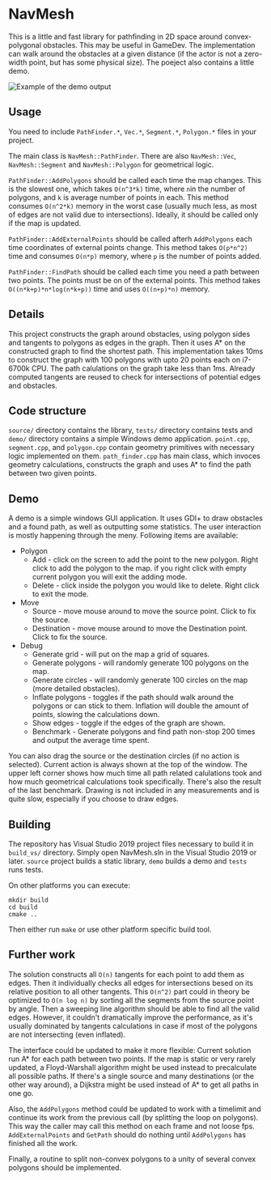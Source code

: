 # NavMesh

This is a little and fast library for pathfinding in 2D space around convex-polygonal obstacles. This may be useful in GameDev.
The implementation can walk around the obstacles at a given distance (if the actor is not a zero-width point, but has some physical size).
The poeject also contains a little demo.

![Example of the demo output](https://raw.githubusercontent.com/ilyanikolaevsky/navmesh/picture.png)

## Usage

You need to include ``PathFinder.*``, ``Vec.*``, ``Segment.*``, ``Polygon.*`` files in your project.

The main class is ``NavMesh::PathFinder``. There are also ``NavMesh::Vec``, ``NavMesh::Segment`` and ``NavMesh::Polygon`` for geometrical logic.

``PathFinder::AddPolygons`` should be called each time the map changes.
This is the slowest one, which takes ``O(n^3*k)`` time, where ``n``in the number of polygons, and ``k`` is average number of points in each.
This method consumes ``O(n^2*k)`` memory in the worst case (usually much less, as most of edges are not valid due to intersections).
Ideally, it should be called only if the map is updated.

``PathFinder::AddExternalPoints`` should be called afterh ``AddPolygons`` each time coordinates of external points change.
This method takes ``O(p*n^2)`` time and consumes ``O(n*p)`` memory, where ``p`` is the number of points added.

``PathFinder::FindPath`` should be called each time you need a path between two points. The points must be on of the external points.
This method takes ``O((n*k+p)*n*log(n*k+p))`` time and uses ``O((n+p)*n)`` memory.


## Details

This project constructs the graph around obstacles, using polygon sides and tangents to polygons as edges in the graph. 
Then it uses A* on the constructed graph to find the shortest path. This implementation takes 10ms to construct the graph with 100 polygons with upto 20 points each on i7-6700k CPU. 
The path calulations on the graph take less than 1ms. Already computed tangents are reused to check for intersections of potential edges and obstacles.

## Code structure
``source/`` directory contains the library, ``tests/`` directory contains tests and ``demo/`` directory contains a simple Windows demo application.
``point.cpp``, ``segment.cpp``, and ``polygon.cpp`` contain geometry primitives with necessary logic implemented on them.
``path_finder.cpp`` has main class, which invoces geometry calculations, constructs the graph and uses A* to find the path between two given points.

## Demo
A demo is a simple windows GUI application. It uses GDI+ to draw obstacles and a found path, as well as outputting some statistics.
The user interaction is mostly happening through the meny. Following items are available:

* Polygon
  * Add - click on the screen to add the point to the new polygon. Right click to add the polygon to the map.
  if you right click with empty current polygon you will exit the adding mode.
  * Delete - click inside the polygon you would like to delete. Right click to exit the mode.
* Move
  * Source - move mouse around to move the source point. Click to fix the source.
  * Destination - move mouse around to move the Destination point. Click to fix the source.
* Debug
  * Generate grid - will put on the map a grid of squares.
  * Generate polygons - will randomly generate 100 polygons on the map.
  * Generate circles - will randomly generate 100 circles on the map (more detailed obstacles).
  * Inflate polygons - toggles if the path should walk around the polygons or can stick to them. Inflation will double the amount of points, slowing the calculations down.
  * Show edges - toggle if the edges of the graph are shown.
  * Benchmark - Generate polygons and find path non-stop 200 times and output the average time spent.

You can also drag the source or the destination circles (if no action is selected). Current action is always shown at the top of the window. 
The upper left corner shows how much time all path related calulations took and how much geometrical calculations took specifically. There's also the result of the last benchmark.
Drawing is not included in any measurements and is quite slow, especially if you choose to draw edges.

## Building

The repository has Visual Studio 2019 project files necessary to build it in ``build_vs/`` directory.
Simply open NavMesh.sln in the Visual Studio 2019 or later. ``source`` project builds a static library, ``demo`` builds a demo and ``tests`` runs tests.

On other platforms you can execute:
```
mkdir build
cd build
cmake ..
```

Then either run ``make`` or use other platform specific build tool.

## Further work

The solution constructs all ``O(n)`` tangents for each point to add them as edges. Then it individually checks all edges for intersections besed on its relative position to all other tangents.
This ``O(n^2)`` part could in theory be optimized to ``O(n log n)`` by sorting all the segments from the source point by angle. Then a sweeping line algorithm should be able to find all the valid edges.
However, it couldn't dramatically improve the performance, as it's usually dominated by tangents calculations in case if most of the polygons are not intersecting (even inflated).

The interface could be updated to make it more flexible: 
Current solution run A* for each path between two points. If the map is static or very rarely updated, a Floyd-Warshall algorithm might be used instead to precalculate all possible paths.
If there's a single source and many destinations (or the other way around), a Dijkstra might be used instead of A* to get all paths in one go.

Also, the ``AddPolygons`` method could be updated to work with a timelimit and continue its work from the previous call (by splitting the loop on polygons). 
This way the caller may call this method on each frame and not loose fps. ``AddExternalPoints`` and ``GetPath`` should do nothing until ``AddPolygons`` has finished all the work.

Finally, a routine to split non-convex polygons to a unity of several convex polygons should be implemented.
